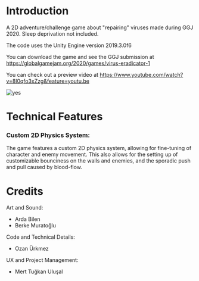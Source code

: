 # Introduction

 A 2D adventure/challenge game about "repairing" viruses made during GGJ 2020. Sleep deprivation not included. 
 
 The code uses the Unity Engine version 2019.3.0f6
 
 You can download the game and see the GGJ submission at https://globalgamejam.org/2020/games/virus-eradicator-1

 You can check out a preview video at https://www.youtube.com/watch?v=8l0qfo3xZzg&feature=youtu.be

![yes](https://user-images.githubusercontent.com/28452220/104456882-61eafc00-55ba-11eb-9a12-c6ee56f1fb68.gif)

# Technical Features

### Custom 2D Physics System:

 The game features a custom 2D physics system, allowing for fine-tuning of character and enemy movement. This also allows for the setting up of customizable bounciness on the walls and enemies, and the sporadic push and pull caused by blood-flow.

# Credits

Art and Sound:
- Arda Bilen 
- Berke Muratoğlu

Code and Technical Details: 
- Ozan Ürkmez

UX and Project Management:
- Mert Tuğkan Uluşal
